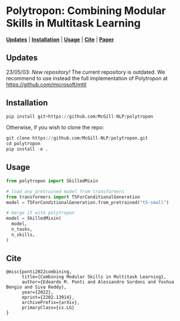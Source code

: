 # Polytropon: Combining Modular Skills in Multitask Learning

[**Updates**](#updates) | [**Installation**](#installation) | [**Usage**](#usage) | [**Cite**](#cite) | [**Paper**](media/paper.pdf)

## Updates

23/05/03: *New repository!* The current repository is outdated. We recommend to use instead the full implementation of Polytropon at https://github.com/microsoft/mttl

## Installation

```python
pip install git+https://github.com/McGill-NLP/polytropon
```

Otherwise, if you wish to clone the repo:

```python
git clone https://github.com/McGill-NLP/polytropon.git
cd polytropon
pip install -e .
```

## Usage

```python
from polytropon import SkilledMixin

# load any pretrained model from transformers
from transformers import T5ForConditionalGeneration
model = T5ForConditionalGeneration.from_pretrained("t5-small")

# merge it with polytropon
model = SkilledMixin(
  model,
  n_tasks,
  n_skills,
)
```

## Cite

```
@misc{ponti2022combining,
      title={Combining Modular Skills in Multitask Learning},
      author={Edoardo M. Ponti and Alessandro Sordoni and Yoshua Bengio and Siva Reddy},
      year={2022},
      eprint={2202.13914},
      archivePrefix={arXiv},
      primaryClass={cs.LG}
}
```
